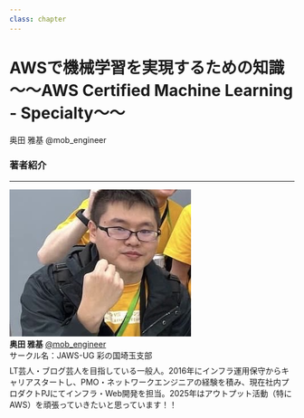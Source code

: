 ```yaml
---
class: chapter
---
```


# AWSで機械学習を実現するための知識　～～AWS Certified Machine Learning - Specialty～～

<div class="flush-right">
奥田 雅基 @mob_engineer
</div>


### 著者紹介

---

<div class="author-profile">
    <img src="images/mobengineer.png">
    <div>
        <div>
            <b>奥田 雅基</b>
            <a href="https://x.com/mob_engineer">@mob_engineer</a>
        </div>
        <div>
            サークル名：JAWS-UG 彩の国埼玉支部
        </div>
    </div>
</div>
<p style="margin-top: 0.5em; margin-bottom: 2em;">
LT芸人・ブログ芸人を目指している一般人。2016年にインフラ運用保守からキャリアスタートし、PMO・ネットワークエンジニアの経験を積み、現在社内プロダクトPJにてインフラ・Web開発を担当。2025年はアウトプット活動（特にAWS）を頑張っていきたいと思っています！！
</p>